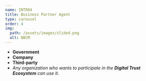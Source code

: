 ```yaml
---
name: INTRO4
title: Business Partner Agent
type: carousel
order: 4
img:
  path: /assets/images/slide4.png
  alt: BBCM
---
```

- **Government**
- **Company**
- **Third-party**
- *Any organization who wants to participate in the **Digital Trust Ecosystem** can use it.*
